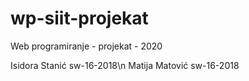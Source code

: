 # wp-siit-projekat
Web programiranje - projekat - 2020

Isidora Stanić sw-16-2018\n
Matija Matović sw-16-2018
